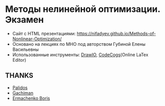 # Методы нелинейной оптимизации. Экзамен

- Сайт с HTML презентациями: https://nifadyev.github.io/Methods-of-Nonlinear-Optimization/
- Основано на лекциях по МНО под авторством Губиной Елены Васильевны
- Использованные инструменты: [DrawIO](https://www.draw.io), [CodeCogs](https://www.codecogs.com/latex/eqneditor.php)(Online LaTex Editor)

## THANKS

- [Palidos](https://github.com/Palidos)
- [Gachiman](https://github.com/Gachiman)
- [Ermachenko Boris](https://github.com/ErmachenkoBoris)
